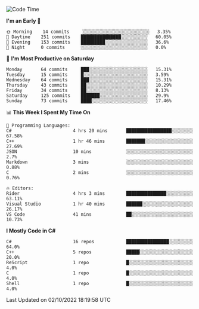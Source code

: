 <!--START_SECTION:waka-->
![Code Time](http://img.shields.io/badge/Code%20Time-837%20hrs%2016%20mins-blue)

**I'm an Early 🐤** 

```text
🌞 Morning    14 commits     ░░░░░░░░░░░░░░░░░░░░░░░░░   3.35% 
🌆 Daytime    251 commits    ███████████████░░░░░░░░░░   60.05% 
🌃 Evening    153 commits    █████████░░░░░░░░░░░░░░░░   36.6% 
🌙 Night      0 commits      ░░░░░░░░░░░░░░░░░░░░░░░░░   0.0%

```
📅 **I'm Most Productive on Saturday** 

```text
Monday       64 commits     ███░░░░░░░░░░░░░░░░░░░░░░   15.31% 
Tuesday      15 commits     █░░░░░░░░░░░░░░░░░░░░░░░░   3.59% 
Wednesday    64 commits     ███░░░░░░░░░░░░░░░░░░░░░░   15.31% 
Thursday     43 commits     ██░░░░░░░░░░░░░░░░░░░░░░░   10.29% 
Friday       34 commits     ██░░░░░░░░░░░░░░░░░░░░░░░   8.13% 
Saturday     125 commits    ███████░░░░░░░░░░░░░░░░░░   29.9% 
Sunday       73 commits     ████░░░░░░░░░░░░░░░░░░░░░   17.46%

```


📊 **This Week I Spent My Time On** 

```text
💬 Programming Languages: 
C#                       4 hrs 20 mins       █████████████████░░░░░░░░   67.58% 
C++                      1 hr 46 mins        ███████░░░░░░░░░░░░░░░░░░   27.69% 
JSON                     10 mins             ░░░░░░░░░░░░░░░░░░░░░░░░░   2.7% 
Markdown                 3 mins              ░░░░░░░░░░░░░░░░░░░░░░░░░   0.88% 
C                        2 mins              ░░░░░░░░░░░░░░░░░░░░░░░░░   0.76%

🔥 Editors: 
Rider                    4 hrs 3 mins        ███████████████░░░░░░░░░░   63.11% 
Visual Studio            1 hr 40 mins        ██████░░░░░░░░░░░░░░░░░░░   26.17% 
VS Code                  41 mins             ██░░░░░░░░░░░░░░░░░░░░░░░   10.73%

```

**I Mostly Code in C#** 

```text
C#                       16 repos            ████████████████░░░░░░░░░   64.0% 
C++                      5 repos             █████░░░░░░░░░░░░░░░░░░░░   20.0% 
ReScript                 1 repo              █░░░░░░░░░░░░░░░░░░░░░░░░   4.0% 
C                        1 repo              █░░░░░░░░░░░░░░░░░░░░░░░░   4.0% 
Shell                    1 repo              █░░░░░░░░░░░░░░░░░░░░░░░░   4.0%

```



 Last Updated on 02/10/2022 18:19:58 UTC
<!--END_SECTION:waka-->
